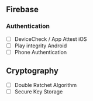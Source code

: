 ## Firebase
### Authentication
- [ ] DeviceCheck / App Attest iOS
- [ ] Play integrity Android
- [ ] Phone Authentication

## Cryptography
- [ ] Double Ratchet Algorithm
- [ ] Secure Key Storage
